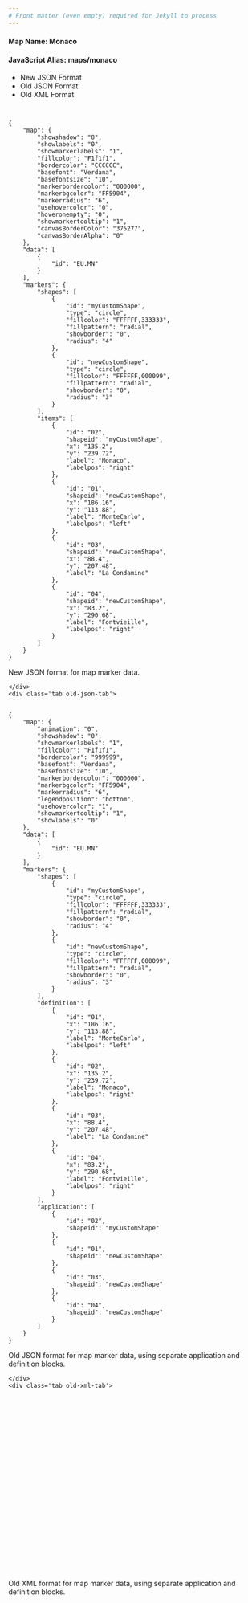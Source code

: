 ```yaml
---
# Front matter (even empty) required for Jekyll to process
---
```


#### Map Name: Monaco

#### JavaScript Alias: maps/monaco


<div class="code-wrapper">
<ul class='code-tabs'>
    <li class='active'>
        <a data-toggle='new-json'>New JSON Format</a>
    </li>
    <li>
        <a data-toggle='old-json'>Old JSON Format</a>
    </li>
    <li>
        <a data-toggle='old-xml'>Old XML Format</a>
    </li>
</ul>
<div class='tab-content'>
    <pre class='plain-code'></pre>
    <div class='tab new-json-tab active'>
<pre><code class="language-javascript">
{
    "map": {
        "showshadow": "0",
        "showlabels": "0",
        "showmarkerlabels": "1",
        "fillcolor": "F1f1f1",
        "bordercolor": "CCCCCC",
        "basefont": "Verdana",
        "basefontsize": "10",
        "markerbordercolor": "000000",
        "markerbgcolor": "FF5904",
        "markerradius": "6",
        "usehovercolor": "0",
        "hoveronempty": "0",
        "showmarkertooltip": "1",
        "canvasBorderColor": "375277",
        "canvasBorderAlpha": "0"
    },
    "data": [
        {
            "id": "EU.MN"
        }
    ],
    "markers": {
        "shapes": [
            {
                "id": "myCustomShape",
                "type": "circle",
                "fillcolor": "FFFFFF,333333",
                "fillpattern": "radial",
                "showborder": "0",
                "radius": "4"
            },
            {
                "id": "newCustomShape",
                "type": "circle",
                "fillcolor": "FFFFFF,000099",
                "fillpattern": "radial",
                "showborder": "0",
                "radius": "3"
            }
        ],
        "items": [
            {
                "id": "02",
                "shapeid": "myCustomShape",
                "x": "135.2",
                "y": "239.72",
                "label": "Monaco",
                "labelpos": "right"
            },
            {
                "id": "01",
                "shapeid": "newCustomShape",
                "x": "186.16",
                "y": "113.88",
                "label": "MonteCarlo",
                "labelpos": "left"
            },
            {
                "id": "03",
                "shapeid": "newCustomShape",
                "x": "88.4",
                "y": "207.48",
                "label": "La Condamine"
            },
            {
                "id": "04",
                "shapeid": "newCustomShape",
                "x": "83.2",
                "y": "290.68",
                "label": "Fontvieille",
                "labelpos": "right"
            }
        ]
    }
}
</code></pre>


<p class='text-success'>New JSON format for map marker data.</p>

    </div>
    <div class='tab old-json-tab'>
<pre><code class="language-javascript">
{
    "map": {
        "animation": "0",
        "showshadow": "0",
        "showmarkerlabels": "1",
        "fillcolor": "F1f1f1",
        "bordercolor": "999999",
        "basefont": "Verdana",
        "basefontsize": "10",
        "markerbordercolor": "000000",
        "markerbgcolor": "FF5904",
        "markerradius": "6",
        "legendposition": "bottom",
        "usehovercolor": "1",
        "showmarkertooltip": "1",
        "showlabels": "0"
    },
    "data": [
        {
            "id": "EU.MN"
        }
    ],
    "markers": {
        "shapes": [
            {
                "id": "myCustomShape",
                "type": "circle",
                "fillcolor": "FFFFFF,333333",
                "fillpattern": "radial",
                "showborder": "0",
                "radius": "4"
            },
            {
                "id": "newCustomShape",
                "type": "circle",
                "fillcolor": "FFFFFF,000099",
                "fillpattern": "radial",
                "showborder": "0",
                "radius": "3"
            }
        ],
        "definition": [
            {
                "id": "01",
                "x": "186.16",
                "y": "113.88",
                "label": "MonteCarlo",
                "labelpos": "left"
            },
            {
                "id": "02",
                "x": "135.2",
                "y": "239.72",
                "label": "Monaco",
                "labelpos": "right"
            },
            {
                "id": "03",
                "x": "88.4",
                "y": "207.48",
                "label": "La Condamine"
            },
            {
                "id": "04",
                "x": "83.2",
                "y": "290.68",
                "label": "Fontvieille",
                "labelpos": "right"
            }
        ],
        "application": [
            {
                "id": "02",
                "shapeid": "myCustomShape"
            },
            {
                "id": "01",
                "shapeid": "newCustomShape"
            },
            {
                "id": "03",
                "shapeid": "newCustomShape"
            },
            {
                "id": "04",
                "shapeid": "newCustomShape"
            }
        ]
    }
}
</code></pre>


<p class='text-success'>Old JSON format for map marker data, using separate application and definition blocks.</p>

    </div>
    <div class='tab old-xml-tab'>
<pre><code class="language-html">
<map animation='0' showShadow='0' showMarkerLabels='1' fillColor='F1f1f1' borderColor='999999' baseFont='Verdana' baseFontSize='10' markerBorderColor='000000' markerBgColor='FF5904' markerRadius='6' legendPosition='bottom' useHoverColor='1' showMarkerToolTip='1' showLabels='0'  >
	<data>
		<entity id='EU.MN'  />
	</data>
	<markers>
	 <shapes>
	       <shape id='myCustomShape' type='circle' fillColor='FFFFFF,333333' fillPattern='radial' showBorder='0' radius='4'/>
		   <shape id='newCustomShape' type='circle' fillColor='FFFFFF,000099' fillPattern='radial' showBorder='0' radius='3'/>
		</shapes>
		<definition>
			<marker id='01' x='186.16' y='113.88' label='MonteCarlo' labelPos='left'  />
			<marker id='02' x='135.2' y='239.72' label='Monaco' labelPos='right'  />
			<marker id='03' x='88.4' y='207.48' label='La Condamine'  />
			<marker id='04' x='83.2' y='290.68' label='Fontvieille' labelPos='right'  />
		</definition>
		<application>

			<marker id='02' shapeId='myCustomShape'  />
			<marker id='01' shapeId='newCustomShape'  />
			<marker id='03' shapeId='newCustomShape'  />
			<marker id='04' shapeId='newCustomShape'  />
		</application>
	</markers>
</map>
</code></pre>

<p class='text-success'>Old XML format for map marker data, using separate application and definition blocks.</p>

</div>
</div>
</div>
